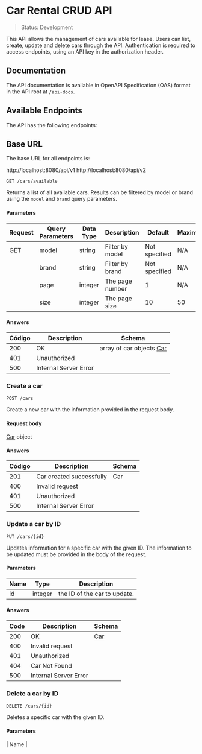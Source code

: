 <h1>Car Rental CRUD API</h1>

>Status: Development

<p>This API allows the management of cars available for lease. Users can list, create, update and delete cars through the API. Authentication is required to access endpoints, using an API key in the authorization header.</p>

<h2>Documentation</h2>
<p>The API documentation is available in OpenAPI Specification (OAS) format in the API root at <code>/api-docs</code>.</p>
<h2>Available Endpoints</h2>
<p>The API has the following endpoints:</p>


<h2>Base URL</h2>
<p>The base URL for all endpoints is:</p>

http://localhost:8080/api/v1
http://localhost:8080/api/v2

<p><code>GET /cars/available</code></p>
<p>Returns a list of all available cars. Results can be filtered by model or brand using the <code>model</code> and <code>brand</code> query parameters.</p>
<h4>Parameters</h4>
<table>
  <thead>
    <tr>
      <th>Request</th>
      <th>Query Parameters</th>
      <th>Data Type</th>
      <th>Description</th>
      <th>Default</th>
      <th>Maximum</th>
    </tr>
  </thead>
  <tbody>
    <tr>
      <td>GET</td>
      <td>model</td>
      <td>string</td>
      <td>Filter by model</td>
      <td>Not specified</td>
      <td>N/A</td>
    </tr>
    <tr>
      <td></td>
      <td>brand</td>
      <td>string</td>
      <td>Filter by brand</td>
      <td>Not specified</td>
      <td>N/A</td>
    </tr>
    <tr>
      <td></td>
      <td>page</td>
      <td>integer</td>
      <td>The page number</td>
      <td>1</td>
      <td>N/A</td>
    </tr>
    <tr>
      <td></td>
      <td>size</td>
      <td>integer</td>
      <td>The page size</td>
      <td>10</td>
      <td>50</td>
    </tr>
  </tbody>
</table>

<h4>Answers</h4>
<table><thead><tr><th>Código</th><th>Description</th><th>Schema</th></tr></thead><tbody><tr><td>200</td><td>OK</td><td>array of car objects <a href="#car" target="_new">Car</a></td></tr><tr><td>401</td><td>Unauthorized</td><td></td></tr><tr><td>500</td><td>Internal Server Error</td><td></td></tr></tbody></table>

<h3>Create a car</h3>
<p><code>POST /cars</code></p>
<p>Create a new car with the information provided in the request body.</p>
<h4>Request body</h4>
<p><a href="#car" target="_new">Car</a> object</p>
<h4>Answers</h4>

<table><thead><tr><th>Código</th><th>Description</th><th>Schema</th></tr></thead><tbody><tr><td>201</td><td>Car created successfully</td><td><a>Car</a></td></tr><tr><td>400</td><td>Invalid request</td><td></td></tr><tr><td>401</td><td>Unauthorized</td><td></td></tr><tr><td>500</td><td>Internal Server Error</td><td></td></tr></tbody></table>

<h3>Update a car by ID</h3>
<p><code>PUT /cars/{id}</code></p>
<p>Updates information for a specific car with the given ID. The information to be updated must be provided in the body of the request.</p>

<h4>Parameters</h4>
<table><thead><tr><th>Name</th><th>Type</th><th>Description</th></tr></thead><tbody><tr></tr><tr><td>id</td><td>integer</td> <td>the ID of the car to update.</td></tr></tbody></table>

<h4>Answers</h4>
<table><thead><tr><th>Code</th><th>Description</th><th>Schema</th></tr></thead><tbody><tr><td> 200</td><td>OK</td><td><a href="#car" target="_new">Car</a></td></tr><tr><td>400 </td><td>Invalid request</td><td></td></tr><tr><td>401</td><td>Unauthorized</td><td></td </tr><tr><td>404</td><td>Car Not Found</td><td></td></tr><tr><td>500</td><td >Internal Server Error</td><td></td></tr></tbody></table>

<h3>Delete a car by ID</h3>
<p><code>DELETE /cars/{id}</code></p>
<p>Deletes a specific car with the given ID.</p>
<h4>Parameters</h4>
<p>| Name |</p>


